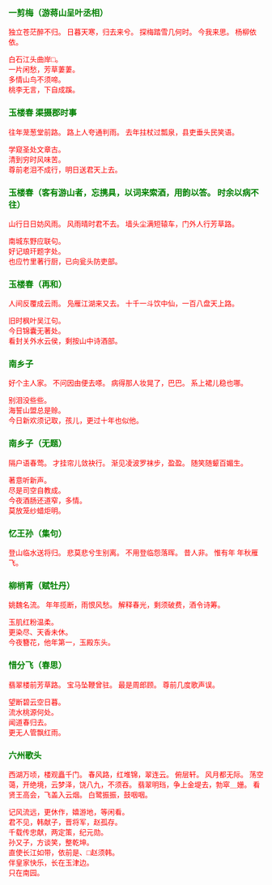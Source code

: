 <style type="text/css">
    .markdown-body{text-align: left;}
    h3{color:green}
    article{font-family:"楷体";color:red}
</style>

### 一剪梅（游蒋山呈叶丞相）
<article>
独立苍茫醉不归。  
日暮天寒，归去来兮。  
探梅踏雪几何时。  
今我来思。  
杨柳依依。  

白石江头曲岸□。  
一片闲愁，芳草萋萋。  
多情山鸟不须啼。  
桃李无言，下自成蹊。  
</article>

### 玉楼春   渠摄郡时事 
<article>
往年茏葱堂前路。  
路上人夸通判雨。  
去年拄杖过瓢泉，县吏垂头民笑语。  

学窥圣处文章古。  
清到穷时风味苦。  
尊前老泪不成行，明日送君天上去。  
</article>

### 玉楼春（客有游山者，忘携具，以词来索酒，用韵以答。  时余以病不往）
<article>
山行日日妨风雨。  
风雨晴时君不去。  
墙头尘满短辕车，门外人行芳草路。  

南城东野应联句。  
好记琅玕题字处。  
也应竹里著行厨，已向瓮头防吏部。  
</article>

### 玉楼春（再和）
<article>
人间反覆成云雨。  
凫雁江湖来又去。  
十千一斗饮中仙，一百八盘天上路。  

旧时枫叶吴江句。  
今日锦囊无著处。  
看封关外水云侯，剩按山中诗酒部。  
</article>

### 南乡子
<article>
好个主人家。  
不问因由便去嗏。  
病得那人妆晃了，巴巴。  
系上裙儿稳也哪。  

别泪没些些。  
海誓山盟总是赊。  
今日新欢须记取，孩儿，更过十年也似他。  
</article>

### 南乡子（无题）
<article>
隔户语春莺。  
才挂帘儿敛袂行。  
渐见凌波罗袜步，盈盈。  
随笑随颦百媚生。  

著意听新声。  
尽是司空自教成。  
今夜酒肠还道窄，多情。  
莫放笼纱蜡炬明。  
</article>

### 忆王孙（集句）
<article>
登山临水送将归。  
悲莫悲兮生别离。  
不用登临怨落晖。  
昔人非。  
惟有年  
年秋雁飞。  
</article>

### 柳梢青（赋牡丹）
<article>
姚魏名流。  
年年揽断，雨恨风愁。  
解释春光，剩须破费，酒令诗筹。  

玉肌红粉温柔。  
更染尽、天香未休。  
今夜簪花，他年第一，玉殿东头。  
</article>

### 惜分飞（春思）
<article>
翡翠楼前芳草路。  
宝马坠鞭曾驻。  
最是周郎顾。  
尊前几度歌声误。  

望断碧云空日暮。  
流水桃源何处。  
闻道春归去。  
更无人管飘红雨。  
</article>

### 六州歌头
<article>
西湖万顷，楼观矗千门。  
春风路，红堆锦，翠连云。  
俯层轩。  
风月都无际。  
荡空蔼，开绝境，云梦泽，饶八九，不须吞。  
翡翠明珰，争上金堤去，勃窣＿姗。  
看贤王高会，飞盖入云烟。  
白鹭振振，鼓咽咽。  

记风流远，更休作，嬉游地，等闲看。  
君不见，韩献子，晋将军，赵孤存。  
千载传忠献，两定策，纪元勋。  
孙又子，方谈笑，整乾坤。  
直使长江如带，依前是、□赵须韩。  
伴皇家快乐，长在玉津边。  
只在南园。  
</article>

